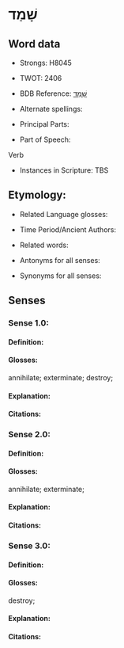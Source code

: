 # שָׁמַד

<!-- Status: S2="NeedsEdits" -->
<!-- Lexica used for edits:   -->

## Word data

* Strongs: H8045

* TWOT: 2406

* BDB Reference: [שָׁמַד](rc://en/bdb/dict/v.dx.aa)

* Alternate spellings:

* Principal Parts:

* Part of Speech:

Verb

* Instances in Scripture: TBS

## Etymology:

* Related Language glosses:

* Time Period/Ancient Authors:

* Related words:

* Antonyms for all senses:

* Synonyms for all senses:

## Senses

### Sense 1.0:

#### Definition:

#### Glosses:

annihilate; exterminate; destroy; 

#### Explanation:

#### Citations:



### Sense 2.0:

#### Definition:

#### Glosses:

annihilate; exterminate; 

#### Explanation:

#### Citations:



### Sense 3.0:

#### Definition:

#### Glosses:

destroy; 

#### Explanation:

#### Citations:



